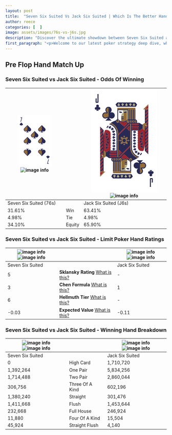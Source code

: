 ```yaml
---
layout: post
title:  "Seven Six Suited Vs Jack Six Suited | Which Is The Better Hand In Poker? A Complete Guide"
author: reece
categories: [  ]
image: assets/images/76s-vs-j6s.jpg
description: "Discover the ultimate showdown between Seven Six Suited and Jack Six Suited in poker! Uncover the odds, strategies, and scenarios where one hand triumphs over the other. Get ready to up your poker game with this thrilling analysis."
first_paragraph: "<p>Welcome to our latest poker strategy deep dive, where we're pitting two distinct hands against each other in a high-stakes showdown: Seven Six Suited vs Jack Six Suited.</p><p>In the dynamic world of poker, every decision counts, and knowing which hand holds the upper hand is key to your success at the table.</p><p>In this article, we'll dissect these two hands, explore the scenarios where one dominates the other, and equip you with the knowledge to make strategic choices that can tip the odds in your favor.</p><p>Get ready to unravel the intriguing dynamics of these poker hands and elevate your game to new heights.</p>"
---
```




[comment]: # (sp0)

## Pre Flop Hand Match Up

<div class="table hand-ratings" markdown="1"> 



### Seven Six Suited vs Jack Six Suited - Odds Of Winning


    
| ![image info](assets/images/hand1/7.png) ![image info](assets/images/hand1/6s.png) |  | ![image info](assets/images/hand2/J.png) ![image info](assets/images/hand2/6s.png) |
| -------- | -------- | -------- |
| Seven Six Suited (76s) |  | Jack Six Suited (J6s) |
| 31.61% | Win | 63.41% |
| 4.98% | Tie | 4.98% |
| 34.10% | Equity | 65.90% |




[comment]: # (sp1)



### Seven Six Suited vs Jack Six Suited - Limit Poker Hand Ratings


    
| ![image info](https://www.riverpairs.com/assets/images/hand1/7.png) ![image info](https://www.riverpairs.com/assets/images/hand1/6s.png) |  | ![image info](https://www.riverpairs.com/assets/images/hand2/J.png) ![image info](https://www.riverpairs.com/assets/images/hand2/6s.png) |
| -------- | -------- | -------- |
| Seven Six Suited |  | Jack Six Suited |
| 5 | **Sklansky Rating** [What is this?](/sklansky-rating-explained) | - |
| 3 | **Chen Formula** [What is this?](/chen-formula-explained) | 1 |
| 6 | **Hellmuth Tier** [What is this?](/Hellmuth-tier-explained) | - |
| -0.03 | **Expected Value** [What is this?](/expected-value-explained) | -0.11 |




[comment]: # (sp2)



### Seven Six Suited vs Jack Six Suited - Winning Hand Breakdown


    
| ![image info](https://www.riverpairs.com/assets/images/hand1/7.png) ![image info](https://www.riverpairs.com/assets/images/hand1/6s.png) |  | ![image info](https://www.riverpairs.com/assets/images/hand2/J.png) ![image info](https://www.riverpairs.com/assets/images/hand2/6s.png) |
| -------- | -------- | -------- |
| Seven Six Suited |  | Jack Six Suited |
| 0 | High Card | 1,710,720 |
| 1,392,264 | One Pair | 5,834,256 |
| 1,714,488 | Two Pair | 2,860,044 |
| 306,756 | Three Of A Kind | 602,196 |
| 1,380,240 | Straight | 301,476 |
| 1,411,668 | Flush | 1,453,644 |
| 232,668 | Full House | 246,924 |
| 11,880 | Four Of A Kind | 15,504 |
| 45,924 | Straight Flush | 4,140 |




[comment]: # (sp3)



</div>

[comment]: # (sp4)



[comment]: # (sp5)

